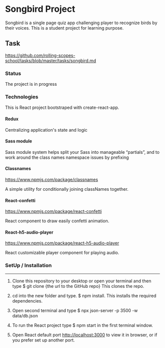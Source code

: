 # Songbird Project

Songbird is a single page quiz app challenging player to recognize birds by their voices. This is a student project for learning purpose.

## Task

<https://github.com/rolling-scopes-school/tasks/blob/master/tasks/songbird.md>

### Status

The project is in progress

### Technologies

This is React project bootstraped with create-react-app.

#### Redux

Centralizing application's state and logic

#### Sass module

Sass module system helps split your Sass into manageable “partials”, and to work around the class names namespace issues by prefixing

#### Classnames

<https://www.npmjs.com/package/classnames>

A simple utility for conditionally joining classNames together.

#### React-confetti

<https://www.npmjs.com/package/react-confetti>

React component to draw easily confetti animation.

#### React-h5-audio-player

<https://www.npmjs.com/package/react-h5-audio-player>

React customizable player component for playing audio.

### SetUp / Installation

---

1. Clone this repository to your desktop or open your terminal and then type $ git clone {the url to the GitHub repo} This clones the repo.

2. cd into the new folder and type. $ npm install. This installs the required dependencies.
3. Open second terminal and type $ npx json-server -p 3500 -w data/db.json

4. To run the React project type $ npm start in the first terminal window.

5. Open React default port [http://localhost:3000](http://localhost:3000) to view it in browser, or if you prefer set up another port.
